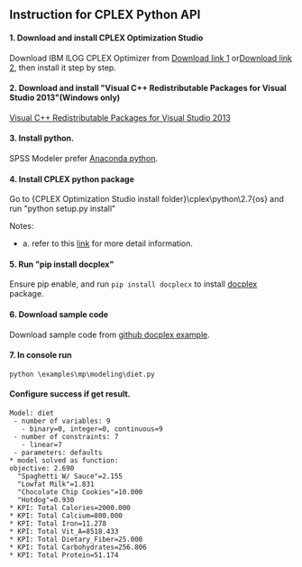 ## Instruction for CPLEX Python API

#### 1. Download and install CPLEX Optimization Studio
Download IBM ILOG CPLEX Optimizer from 
[Download link 1](https://www-01.ibm.com/marketing/iwm/iwm/web/reg/download.do?source=ESD-ILOG-OPST-EVAL&S_TACT=000000OA&S_CMP=web_ibm_ws_ilg-opt_bod_cospreviewedition-ov&S_PKG=CRY7XML&lang=en_US&cp=UTF-8)
or[Download link 2](
http://www-01.ibm.com/software/websphere/products/optimization/cplex-studio-community-edition/), then install it step by step.

####  2. Download and install "Visual C++ Redistributable Packages for Visual Studio 2013"(Windows only)
[Visual C++ Redistributable Packages for Visual Studio 2013](https://www.microsoft.com/en-US/download/details.aspx?id=40784)

####  3. Install python.
SPSS Modeler prefer [Anaconda python](https://www.continuum.io/downloads).

####  4. Install CPLEX python package
Go to {CPLEX Optimization Studio install folder}\cplex\python\2.7\{os} and run "python setup.py install"

Notes: 
- a. refer to this [link](
http://www.ibm.com/support/knowledgecenter/SSSA5P_12.5.1/ilog.odms.cplex.help/CPLEX/GettingStarted/topics/set_up/Python_setup.html) for more detail information.

####  5. Run "pip install docplex"
Ensure pip enable, and run `pip install docplecx` to install [docplex](https://pypi.python.org/pypi/docplex) package.

####  6. Download sample code 
Download sample code from [github docplex example](https://github.com/IBMDecisionOptimization/docplex-examples).

####  7. In console run 
`python \examples\mp\modeling\diet.py`

#### Configure success if get result.
```
Model: diet
 - number of variables: 9
   - binary=0, integer=0, continuous=9
 - number of constraints: 7
   - linear=7
 - parameters: defaults
* model solved as function:
objective: 2.690
  "Spaghetti W/ Sauce"=2.155
  "Lowfat Milk"=1.831
  "Chocolate Chip Cookies"=10.000
  "Hotdog"=0.930
* KPI: Total Calories=2000.000
* KPI: Total Calcium=800.000
* KPI: Total Iron=11.278
* KPI: Total Vit_A=8518.433
* KPI: Total Dietary_Fiber=25.000
* KPI: Total Carbohydrates=256.806
* KPI: Total Protein=51.174
```
